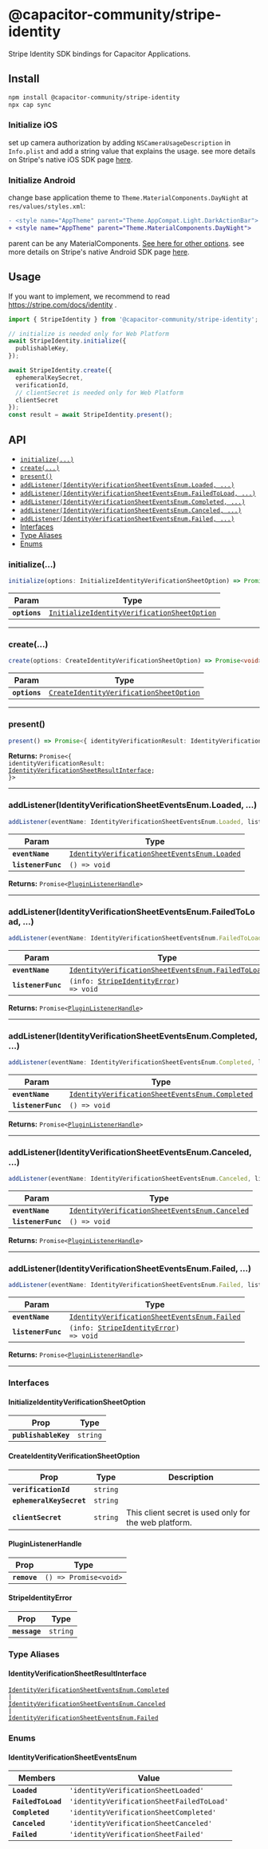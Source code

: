 # @capacitor-community/stripe-identity

Stripe Identity SDK bindings for Capacitor Applications.

## Install

```bash
npm install @capacitor-community/stripe-identity
npx cap sync
```

### Initialize iOS

set up camera authorization by adding `NSCameraUsageDescription` in `Info.plist` and add a string value that explains the usage.
see more details on Stripe's native iOS SDK page [here](https://stripe.com/docs/identity/verify-identity-documents?platform=ios&type=new-integration#set-up-camera-authorization).

### Initialize Android

change base application theme to `Theme.MaterialComponents.DayNight` at `res/values/styles.xml`:

```diff xml: res/values/styles.xml
- <style name="AppTheme" parent="Theme.AppCompat.Light.DarkActionBar">
+ <style name="AppTheme" parent="Theme.MaterialComponents.DayNight">
```

parent can be any MaterialComponents. [See here for other options](https://m2.material.io/develop/android/theming/dark/).
see more details on Stripe's native Android SDK page [here](https://stripe.com/docs/identity/verify-identity-documents?platform=android&type=new-integration#set-up-material-theme).

## Usage

If you want to implement, we recommend to read https://stripe.com/docs/identity .

```ts
import { StripeIdentity } from '@capacitor-community/stripe-identity';

// initialize is needed only for Web Platform
await StripeIdentity.initialize({
  publishableKey,
});

await StripeIdentity.create({
  ephemeralKeySecret,
  verificationId,
  // clientSecret is needed only for Web Platform
  clientSecret
});
const result = await StripeIdentity.present();
```

## API

<docgen-index>

* [`initialize(...)`](#initialize)
* [`create(...)`](#create)
* [`present()`](#present)
* [`addListener(IdentityVerificationSheetEventsEnum.Loaded, ...)`](#addlisteneridentityverificationsheeteventsenumloaded)
* [`addListener(IdentityVerificationSheetEventsEnum.FailedToLoad, ...)`](#addlisteneridentityverificationsheeteventsenumfailedtoload)
* [`addListener(IdentityVerificationSheetEventsEnum.Completed, ...)`](#addlisteneridentityverificationsheeteventsenumcompleted)
* [`addListener(IdentityVerificationSheetEventsEnum.Canceled, ...)`](#addlisteneridentityverificationsheeteventsenumcanceled)
* [`addListener(IdentityVerificationSheetEventsEnum.Failed, ...)`](#addlisteneridentityverificationsheeteventsenumfailed)
* [Interfaces](#interfaces)
* [Type Aliases](#type-aliases)
* [Enums](#enums)

</docgen-index>

<docgen-api>
<!--Update the source file JSDoc comments and rerun docgen to update the docs below-->

### initialize(...)

```typescript
initialize(options: InitializeIdentityVerificationSheetOption) => Promise<void>
```

| Param         | Type                                                                                                            |
| ------------- | --------------------------------------------------------------------------------------------------------------- |
| **`options`** | <code><a href="#initializeidentityverificationsheetoption">InitializeIdentityVerificationSheetOption</a></code> |

--------------------


### create(...)

```typescript
create(options: CreateIdentityVerificationSheetOption) => Promise<void>
```

| Param         | Type                                                                                                    |
| ------------- | ------------------------------------------------------------------------------------------------------- |
| **`options`** | <code><a href="#createidentityverificationsheetoption">CreateIdentityVerificationSheetOption</a></code> |

--------------------


### present()

```typescript
present() => Promise<{ identityVerificationResult: IdentityVerificationSheetResultInterface; }>
```

**Returns:** <code>Promise&lt;{ identityVerificationResult: <a href="#identityverificationsheetresultinterface">IdentityVerificationSheetResultInterface</a>; }&gt;</code>

--------------------


### addListener(IdentityVerificationSheetEventsEnum.Loaded, ...)

```typescript
addListener(eventName: IdentityVerificationSheetEventsEnum.Loaded, listenerFunc: () => void) => Promise<PluginListenerHandle>
```

| Param              | Type                                                                                                       |
| ------------------ | ---------------------------------------------------------------------------------------------------------- |
| **`eventName`**    | <code><a href="#identityverificationsheeteventsenum">IdentityVerificationSheetEventsEnum.Loaded</a></code> |
| **`listenerFunc`** | <code>() =&gt; void</code>                                                                                 |

**Returns:** <code>Promise&lt;<a href="#pluginlistenerhandle">PluginListenerHandle</a>&gt;</code>

--------------------


### addListener(IdentityVerificationSheetEventsEnum.FailedToLoad, ...)

```typescript
addListener(eventName: IdentityVerificationSheetEventsEnum.FailedToLoad, listenerFunc: (info: StripeIdentityError) => void) => Promise<PluginListenerHandle>
```

| Param              | Type                                                                                                             |
| ------------------ | ---------------------------------------------------------------------------------------------------------------- |
| **`eventName`**    | <code><a href="#identityverificationsheeteventsenum">IdentityVerificationSheetEventsEnum.FailedToLoad</a></code> |
| **`listenerFunc`** | <code>(info: <a href="#stripeidentityerror">StripeIdentityError</a>) =&gt; void</code>                           |

**Returns:** <code>Promise&lt;<a href="#pluginlistenerhandle">PluginListenerHandle</a>&gt;</code>

--------------------


### addListener(IdentityVerificationSheetEventsEnum.Completed, ...)

```typescript
addListener(eventName: IdentityVerificationSheetEventsEnum.Completed, listenerFunc: () => void) => Promise<PluginListenerHandle>
```

| Param              | Type                                                                                                          |
| ------------------ | ------------------------------------------------------------------------------------------------------------- |
| **`eventName`**    | <code><a href="#identityverificationsheeteventsenum">IdentityVerificationSheetEventsEnum.Completed</a></code> |
| **`listenerFunc`** | <code>() =&gt; void</code>                                                                                    |

**Returns:** <code>Promise&lt;<a href="#pluginlistenerhandle">PluginListenerHandle</a>&gt;</code>

--------------------


### addListener(IdentityVerificationSheetEventsEnum.Canceled, ...)

```typescript
addListener(eventName: IdentityVerificationSheetEventsEnum.Canceled, listenerFunc: () => void) => Promise<PluginListenerHandle>
```

| Param              | Type                                                                                                         |
| ------------------ | ------------------------------------------------------------------------------------------------------------ |
| **`eventName`**    | <code><a href="#identityverificationsheeteventsenum">IdentityVerificationSheetEventsEnum.Canceled</a></code> |
| **`listenerFunc`** | <code>() =&gt; void</code>                                                                                   |

**Returns:** <code>Promise&lt;<a href="#pluginlistenerhandle">PluginListenerHandle</a>&gt;</code>

--------------------


### addListener(IdentityVerificationSheetEventsEnum.Failed, ...)

```typescript
addListener(eventName: IdentityVerificationSheetEventsEnum.Failed, listenerFunc: (info: StripeIdentityError) => void) => Promise<PluginListenerHandle>
```

| Param              | Type                                                                                                       |
| ------------------ | ---------------------------------------------------------------------------------------------------------- |
| **`eventName`**    | <code><a href="#identityverificationsheeteventsenum">IdentityVerificationSheetEventsEnum.Failed</a></code> |
| **`listenerFunc`** | <code>(info: <a href="#stripeidentityerror">StripeIdentityError</a>) =&gt; void</code>                     |

**Returns:** <code>Promise&lt;<a href="#pluginlistenerhandle">PluginListenerHandle</a>&gt;</code>

--------------------


### Interfaces


#### InitializeIdentityVerificationSheetOption

| Prop                 | Type                |
| -------------------- | ------------------- |
| **`publishableKey`** | <code>string</code> |


#### CreateIdentityVerificationSheetOption

| Prop                     | Type                | Description                                           |
| ------------------------ | ------------------- | ----------------------------------------------------- |
| **`verificationId`**     | <code>string</code> |                                                       |
| **`ephemeralKeySecret`** | <code>string</code> |                                                       |
| **`clientSecret`**       | <code>string</code> | This client secret is used only for the web platform. |


#### PluginListenerHandle

| Prop         | Type                                      |
| ------------ | ----------------------------------------- |
| **`remove`** | <code>() =&gt; Promise&lt;void&gt;</code> |


#### StripeIdentityError

| Prop          | Type                |
| ------------- | ------------------- |
| **`message`** | <code>string</code> |


### Type Aliases


#### IdentityVerificationSheetResultInterface

<code><a href="#identityverificationsheeteventsenum">IdentityVerificationSheetEventsEnum.Completed</a> | <a href="#identityverificationsheeteventsenum">IdentityVerificationSheetEventsEnum.Canceled</a> | <a href="#identityverificationsheeteventsenum">IdentityVerificationSheetEventsEnum.Failed</a></code>


### Enums


#### IdentityVerificationSheetEventsEnum

| Members            | Value                                                |
| ------------------ | ---------------------------------------------------- |
| **`Loaded`**       | <code>'identityVerificationSheetLoaded'</code>       |
| **`FailedToLoad`** | <code>'identityVerificationSheetFailedToLoad'</code> |
| **`Completed`**    | <code>'identityVerificationSheetCompleted'</code>    |
| **`Canceled`**     | <code>'identityVerificationSheetCanceled'</code>     |
| **`Failed`**       | <code>'identityVerificationSheetFailed'</code>       |

</docgen-api>
